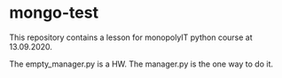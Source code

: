 # mongo-test

This repository contains a lesson for monopolyIT python course at 13.09.2020.

The empty_manager.py is a HW.
The manager.py is the one way to do it.
